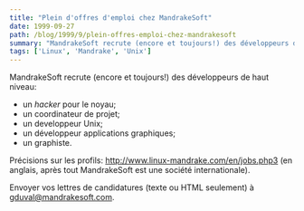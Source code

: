 ```yaml
---
title: "Plein d'offres d'emploi chez MandrakeSoft"
date: 1999-09-27
path: /blog/1999/9/plein-offres-emploi-chez-mandrakesoft
summary: "MandrakeSoft recrute (encore et toujours!) des développeurs de haut niveau: un hacker pour le noyau; un coordinateur de projet; un developpeur Unix; un développeur applications graphiques; un graphiste."
tags: ['Linux', 'Mandrake', 'Unix']
---
```


<P>MandrakeSoft recrute (encore et toujours!) des développeurs de haut niveau:</P>

<UL>

<LI>un <EM>hacker</EM> pour le noyau;
<LI>un coordinateur de projet;
<LI>un developpeur Unix;
<LI>un développeur applications graphiques;
<LI>un graphiste.
</UL>

<P>Précisions sur les profils: <A HREF="http://www.linux-mandrake.com/en/jobs.php3">http://www.linux-mandrake.com/en/jobs.php3</A> (en anglais,
après tout MandrakeSoft est une société internationale).</P>

<P>Envoyer vos lettres de candidatures (texte ou HTML seulement) à
<A HREF="mailto:gduval@mandrakesoft.com">gduval@mandrakesoft.com</A>.</P>


